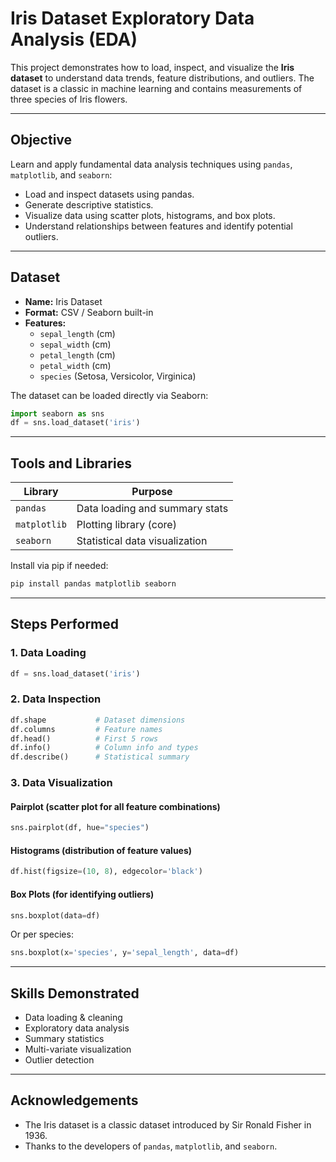 
# Iris Dataset Exploratory Data Analysis (EDA)

This project demonstrates how to load, inspect, and visualize the **Iris dataset** to understand data trends, feature distributions, and outliers. The dataset is a classic in machine learning and contains measurements of three species of Iris flowers.

---

##  Objective

Learn and apply fundamental data analysis techniques using `pandas`, `matplotlib`, and `seaborn`:

- Load and inspect datasets using pandas.
- Generate descriptive statistics.
- Visualize data using scatter plots, histograms, and box plots.
- Understand relationships between features and identify potential outliers.

---

##  Dataset

- **Name:** Iris Dataset  
- **Format:** CSV / Seaborn built-in  
- **Features:**
  - `sepal_length` (cm)
  - `sepal_width` (cm)
  - `petal_length` (cm)
  - `petal_width` (cm)
  - `species` (Setosa, Versicolor, Virginica)

The dataset can be loaded directly via Seaborn:
```python
import seaborn as sns
df = sns.load_dataset('iris')
````

---

## Tools and Libraries

| Library      | Purpose                        |
| ------------ | ------------------------------ |
| `pandas`     | Data loading and summary stats |
| `matplotlib` | Plotting library (core)        |
| `seaborn`    | Statistical data visualization |

Install via pip if needed:

```bash
pip install pandas matplotlib seaborn
```

---

## Steps Performed

### 1. **Data Loading**

```python
df = sns.load_dataset('iris')
```

### 2. **Data Inspection**

```python
df.shape           # Dataset dimensions
df.columns         # Feature names
df.head()          # First 5 rows
df.info()          # Column info and types
df.describe()      # Statistical summary
```

### 3. **Data Visualization**

####  Pairplot (scatter plot for all feature combinations)

```python
sns.pairplot(df, hue="species")
```

####  Histograms (distribution of feature values)

```python
df.hist(figsize=(10, 8), edgecolor='black')
```

####  Box Plots (for identifying outliers)

```python
sns.boxplot(data=df)
```

Or per species:

```python
sns.boxplot(x='species', y='sepal_length', data=df)
```

---

##  Skills Demonstrated

*  Data loading & cleaning
*  Exploratory data analysis
*  Summary statistics
*  Multi-variate visualization
*  Outlier detection

---

##  Acknowledgements

* The Iris dataset is a classic dataset introduced by Sir Ronald Fisher in 1936.
* Thanks to the developers of `pandas`, `matplotlib`, and `seaborn`.


